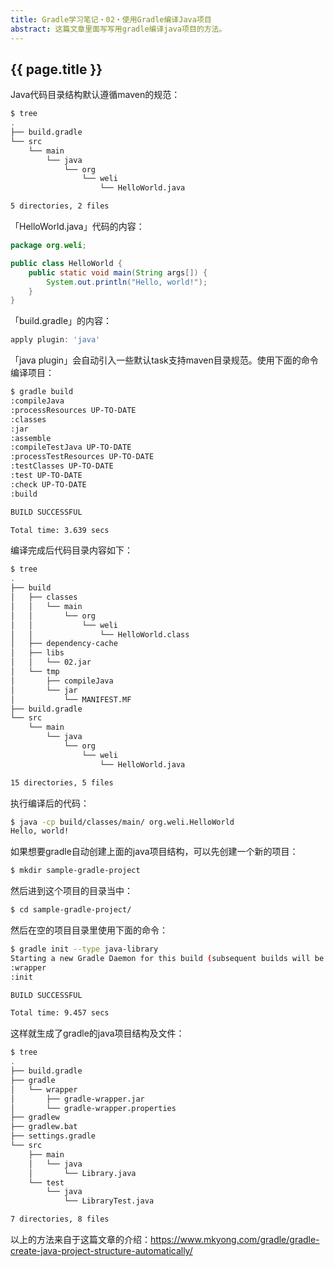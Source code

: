 ```yaml
---
title: Gradle学习笔记・02・使用Gradle编译Java项目
abstract: 这篇文章里面写写用gradle编译java项目的方法。
---
```


## {{ page.title }}

Java代码目录结构默认遵循maven的规范：

```bash
$ tree
.
├── build.gradle
└── src
	└── main
		└── java
			└── org
				└── weli
					└── HelloWorld.java

5 directories, 2 files
```

「HelloWorld.java」代码的内容：

```java
package org.weli;

public class HelloWorld {
	public static void main(String args[]) {
		System.out.println("Hello, world!");        
	}
}
```

「build.gradle」的内容：

```groovy
apply plugin: 'java'
```

「java plugin」会自动引入一些默认task支持maven目录规范。使用下面的命令编译项目：

```bash
$ gradle build
:compileJava
:processResources UP-TO-DATE
:classes
:jar
:assemble
:compileTestJava UP-TO-DATE
:processTestResources UP-TO-DATE
:testClasses UP-TO-DATE
:test UP-TO-DATE
:check UP-TO-DATE
:build

BUILD SUCCESSFUL

Total time: 3.639 secs
```

编译完成后代码目录内容如下：

```bash
$ tree
.
├── build
│   ├── classes
│   │   └── main
│   │       └── org
│   │           └── weli
│   │               └── HelloWorld.class
│   ├── dependency-cache
│   ├── libs
│   │   └── 02.jar
│   └── tmp
│       ├── compileJava
│       └── jar
│           └── MANIFEST.MF
├── build.gradle
└── src
	└── main
		└── java
			└── org
				└── weli
					└── HelloWorld.java

15 directories, 5 files
```

执行编译后的代码：

```bash
$ java -cp build/classes/main/ org.weli.HelloWorld
Hello, world!
```

如果想要gradle自动创建上面的java项目结构，可以先创建一个新的项目：

```bash
$ mkdir sample-gradle-project
```

然后进到这个项目的目录当中：

```bash
$ cd sample-gradle-project/
```

然后在空的项目目录里使用下面的命令：

```bash
$ gradle init --type java-library
Starting a new Gradle Daemon for this build (subsequent builds will be faster).
:wrapper
:init

BUILD SUCCESSFUL

Total time: 9.457 secs
```

这样就生成了gradle的java项目结构及文件：

```bash
$ tree
.
├── build.gradle
├── gradle
│   └── wrapper
│       ├── gradle-wrapper.jar
│       └── gradle-wrapper.properties
├── gradlew
├── gradlew.bat
├── settings.gradle
└── src
    ├── main
    │   └── java
    │       └── Library.java
    └── test
        └── java
            └── LibraryTest.java

7 directories, 8 files
```

以上的方法来自于这篇文章的介绍：https://www.mkyong.com/gradle/gradle-create-java-project-structure-automatically/



